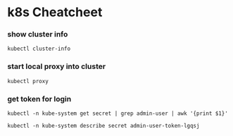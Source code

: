 # k8s Cheatcheet


### show cluster info
```
kubectl cluster-info
```

### start local proxy into cluster
```
kubectl proxy
```

### get token for login
```
kubectl -n kube-system get secret | grep admin-user | awk '{print $1}'

kubectl -n kube-system describe secret admin-user-token-lgqsj
```
